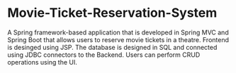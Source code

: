 # Movie-Ticket-Reservation-System

A Spring framework-based application that is developed in Spring MVC and Spring Boot that allows users to reserve movie tickets in a theatre. Frontend is desinged using JSP. The database is designed in SQL and connected using JDBC connectors to the Backend. Users can perform CRUD operations using the UI.
